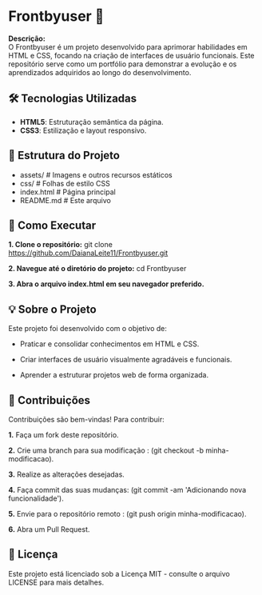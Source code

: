 # Frontbyuser 🚀

**Descrição:**  
O Frontbyuser é um projeto desenvolvido para aprimorar habilidades em HTML e CSS, focando na criação de interfaces de usuário funcionais. Este repositório serve como um portfólio para demonstrar a evolução e os aprendizados adquiridos ao longo do desenvolvimento.

## 🛠️ Tecnologias Utilizadas

- **HTML5**: Estruturação semântica da página.
- **CSS3**: Estilização e layout responsivo.

## 📁 Estrutura do Projeto

- assets/      # Imagens e outros recursos estáticos
- css/         # Folhas de estilo CSS
- index.html   # Página principal
- README.md    # Este arquivo


## 🚀 Como Executar

**1. Clone o repositório:**   git clone https://github.com/DaianaLeite11/Frontbyuser.git

**2. Navegue até o diretório do projeto:**   cd Frontbyuser

**3. Abra o arquivo index.html em seu navegador preferido.**

## 💡 Sobre o Projeto

Este projeto foi desenvolvido com o objetivo de:

 - Praticar e consolidar conhecimentos em HTML e CSS.

 - Criar interfaces de usuário visualmente agradáveis e funcionais.

 - Aprender a estruturar projetos web de forma organizada.

## 🤝 Contribuições

Contribuições são bem-vindas! Para contribuir:

**1.**  Faça um fork deste repositório.

**2.** Crie uma branch para sua modificação :   (git checkout -b minha-modificacao).

**3.** Realize as alterações desejadas.

**4.** Faça commit das suas mudanças:   (git commit -am 'Adicionando nova funcionalidade').

**5.** Envie para o repositório remoto :   (git push origin minha-modificacao).

**6.** Abra um Pull Request.

## 📄 Licença

Este projeto está licenciado sob a Licença MIT - consulte o arquivo LICENSE para mais detalhes.

